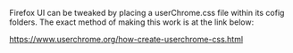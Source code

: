 Firefox UI can be tweaked by placing a userChrome.css file within its cofig folders. The exact method of making this work is at the link below:

https://www.userchrome.org/how-create-userchrome-css.html